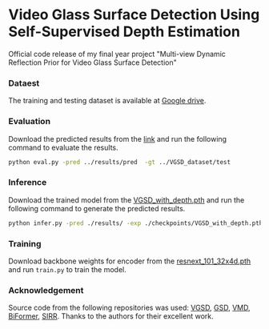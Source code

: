 # Video Glass Surface Detection Using Self-Supervised Depth Estimation 

Official code release of my final year project "Multi-view Dynamic Reflection Prior for Video Glass Surface Detection"


### Dataest

The training and testing dataset is available at [Google drive](https://drive.google.com/drive/folders/1QsdYI5Gwi-rKKwGgdE7GFTjhRO4-wIiI?usp=sharing). 


### Evaluation
Download the predicted results from the [link](https://drive.google.com/file/d/1qxpBJvLWVOep1BDAuQSa80QoiNwRSTxF/view?usp=sharing) and run the following command to evaluate the results.

```bash
python eval.py -pred ../results/pred  -gt ../VGSD_dataset/test
```

### Inference
Download the trained model from the [VGSD_with_depth.pth](https://drive.google.com/file/d/1PAcYNS9LsUd0E9QdUGOGQZcfebJVj8B0/view?usp=sharing) and run the following command to generate the predicted results.

```bash
python infer.py -pred ./results/ -exp ./checkpoints/VGSD_with_depth.pth 
```

### Training
Download backbone weights for encoder from the [resnext_101_32x4d.pth](https://github.com/fawnliu/VGSD/releases/download/1.0/resnext_101_32x4d.pth) and run `train.py` to train the model.

### Acknowledgement

Source code from the following repositories was used: [VGSD](https://github.com/fawnliu/VGSD), [GSD](https://jiaying.link/cvpr2021-gsd/code.zip), [VMD](https://jiaying.link/cvpr2023-vmd/), [BiFormer](https://github.com/rayleizhu/BiFormer), [SIRR](https://github.com/zdlarr/Location-aware-SIRR). Thanks to the authors for their excellent work.

